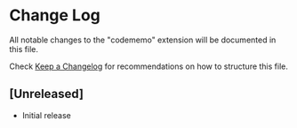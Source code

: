 # Change Log

All notable changes to the "codememo" extension will be documented in this file.

Check [Keep a Changelog](http://keepachangelog.com/) for recommendations on how to structure this file.

## [Unreleased]

- Initial release
